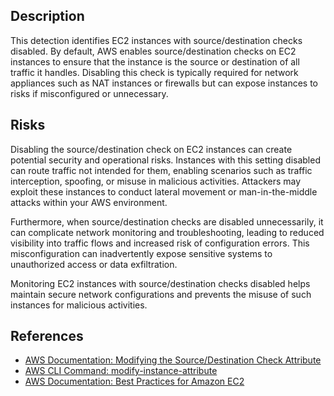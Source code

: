 ## Description

This detection identifies EC2 instances with source/destination checks disabled. By default, AWS enables source/destination checks on EC2 instances to ensure that the instance is the source or destination of all traffic it handles. Disabling this check is typically required for network appliances such as NAT instances or firewalls but can expose instances to risks if misconfigured or unnecessary.

## Risks

Disabling the source/destination check on EC2 instances can create potential security and operational risks. Instances with this setting disabled can route traffic not intended for them, enabling scenarios such as traffic interception, spoofing, or misuse in malicious activities. Attackers may exploit these instances to conduct lateral movement or man-in-the-middle attacks within your AWS environment.

Furthermore, when source/destination checks are disabled unnecessarily, it can complicate network monitoring and troubleshooting, leading to reduced visibility into traffic flows and increased risk of configuration errors. This misconfiguration can inadvertently expose sensitive systems to unauthorized access or data exfiltration.

Monitoring EC2 instances with source/destination checks disabled helps maintain secure network configurations and prevents the misuse of such instances for malicious activities.

## References

- [AWS Documentation: Modifying the Source/Destination Check Attribute](https://docs.aws.amazon.com/AWSEC2/latest/UserGuide/ec2-instance-metadata.html#source-dest-check)
- [AWS CLI Command: modify-instance-attribute](https://docs.aws.amazon.com/cli/latest/reference/ec2/modify-instance-attribute.html)
- [AWS Documentation: Best Practices for Amazon EC2](https://docs.aws.amazon.com/AWSEC2/latest/UserGuide/ec2-best-practices.html)

